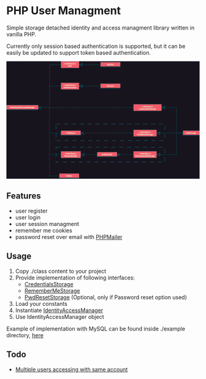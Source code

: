 # PHP User Managment

Simple storage detached identity and access managment library written in vanilla PHP.

Currently only session based authentication is supported, but it can be easily be updated to support token based authentication.

![Class diagram](./static/ClassDiagram.drawio.png)

## Features

- user register
- user login
- user session managment
- remember me cookies
- password reset over email with [PHPMailer](https://github.com/PHPMailer/PHPMailer/tree/master)

## Usage

1. Copy ./class content to your project
2. Provide implementation of following interfaces:
   - [CredentialsStorage](./IAM-lib/class/class.CredentialsStorage.inc.php)
   - [RememberMeStorage](./IAM-lib/class/class.RememberMeStorage.inc.php)
   - [PwdResetStorage](./IAM-lib/class/class.PwdResetStorage.inc.php) (Optional, only if Password reset option used)
3. Load your constants
4. Instantiate [IdentityAccessManager](./IAM-lib/class/class.IdentityAccessManager.inc.php)
5. Use IdentityAccessManager object

Example of implementation with MySQL can be found inside ./example directory, [here](./examples/mysql/README.md)

## Todo

- [Multiple users accessing with same account ](https://stackoverflow.com/a/9387369)
